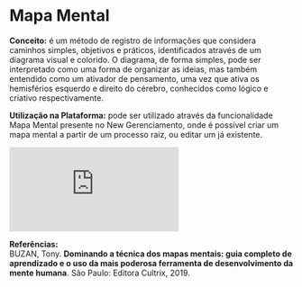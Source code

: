 # Mapa Mental

**Conceito:** é um método de registro de informações que considera caminhos simples, objetivos e práticos, identificados através de um diagrama visual e colorido. O diagrama, de forma simples, pode ser interpretado como uma forma de organizar as ideias, mas também entendido como um ativador de pensamento, uma vez que ativa os hemisférios esquerdo e direito do cérebro, conhecidos como lógico e criativo respectivamente.

**Utilização na Plataforma:** pode ser utilizado através da funcionalidade Mapa Mental presente no New Gerenciamento, onde é possível criar um mapa mental a partir de um processo raiz, ou editar um já existente.


<div class="video-container">
  <iframe
    src="https://player.vimeo.com/video/1121636681"
    title="Tutoria Vimeo"
    frameborder="0"
    allow="autoplay; fullscreen; picture-in-picture"
    allowfullscreen>
  </iframe>
</div>


**Referências:**  
BUZAN, Tony. **Dominando a técnica dos mapas mentais: guia completo de aprendizado e o uso da mais poderosa ferramenta de desenvolvimento da mente humana**. São Paulo: Editora Cultrix, 2019.

